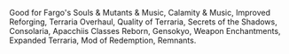 Good for Fargo's Souls & Mutants & Music, Calamity & Music, Improved Reforging, Terraria Overhaul, Quality of Terraria, Secrets of the Shadows, Consolaria, Apacchiis Classes Reborn, Gensokyo, Weapon Enchantments, Expanded Terraria, Mod of Redemption, Remnants.
